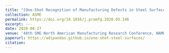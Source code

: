 ```yaml
---
title: "[One-Shot Recognition of Manufacturing Defects in Steel Surfaces](https://adipandas.github.io/one-shot-steel-surfaces/)"
collection: ASME
permalink: https://doi.org/10.1016/j.promfg.2020.05.146
excerpt: ---
date: 2020-08-27
venue: '48th SME North American Manufacturing Research Conference, NAMRC 48'
paperurl: https://adipandas.github.io/one-shot-steel-surfaces/
citation: 
---
```


